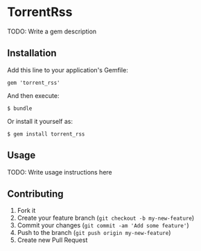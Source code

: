 # TorrentRss

TODO: Write a gem description

## Installation

Add this line to your application's Gemfile:

    gem 'torrent_rss'

And then execute:

    $ bundle

Or install it yourself as:

    $ gem install torrent_rss

## Usage

TODO: Write usage instructions here

## Contributing

1. Fork it
2. Create your feature branch (`git checkout -b my-new-feature`)
3. Commit your changes (`git commit -am 'Add some feature'`)
4. Push to the branch (`git push origin my-new-feature`)
5. Create new Pull Request
